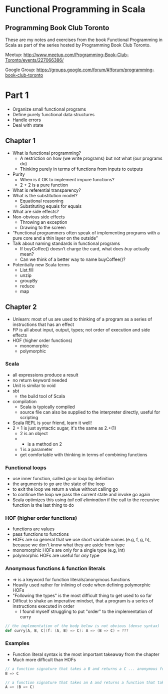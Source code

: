 # Functional Programming in Scala
## Programming Book Club Toronto

These are my notes and exercises from the book Functional Programming in Scala as part of the series hosted by Programming Book Club Toronto.

Meetup: http://www.meetup.com/Programming-Book-Club-Toronto/events/227066386/

Google Group: https://groups.google.com/forum/#!forum/programming-book-club-toronto

# Part 1

- Organize small functional programs
- Define purely functional data structures
- Handle errors
- Deal with state

## Chapter 1

- What is functional programming?
  - A restriction on how (we write programs) but not what (our programs do)
  - Thinking purely in terms of functions from inputs to outputs
- Purity
  - When is it OK to implement impure functions?
  - 2 + 2 is a pure function
- What is referential transparency? 
- What is the substitution model?
  - Equational reasoning
  - Substituting equals for equals
- What are side effects?
- Non-obvious side effects
  - Throwing an exception
  - Drawing to the screen
- “Functional programmers often speak of implementing programs with a pure core and a thin layer on the outside”
- Talk about naming standards in functional programs
  - If buyCoffee() doesn’t charge the card, what does *buy* actually mean?
  - Can we think of a better way to name buyCoffee()?
- Potentially new Scala terms
  - List.fill
  - unzip
  - groupBy
  - reduce
  - map

## Chapter 2

- Unlearn: most of us are used to thinking of a program as a series of instructions that has an effect
- FP is all about input, output, types; not order of execution and side effects
- HOF (higher order functions)
  - monomorphic
  - polymorphic

### Scala
- all expressions produce a result
- no return keyword needed
- Unit is similar to void
- sbt
  - the build tool of Scala
- compilation
  - Scala is typically compiled
  - source file can also be supplied to the interpreter directly, useful for scripting
- Scala REPL is your friend, learn it well!
- 2 + 1 is just syntactic sugar, it's the same as 2.+(1)
  - 2 is an object
  - + is a method on 2
  - 1 is a parameter
  - get comfortable with thinking in terms of combining functions

### Functional loops

- use inner function, called *go* or *loop* by definition
- the arguments to *go* are the state of the loop
- to exit the loop we return a value without calling go
- to continue the loop we pass the current state and invoke go again
- Scala optimizes this using *tail call elimination* if the call to the recursive function is the last thing to do

### HOF (higher order functions)
- functions are values
- pass functions to functions
- HOFs are so general that we use short variable names (e.g, f, g, h), because we don't know what they are aside from type
- monomorphic HOFs are only for a single type (e.g, Int)
- polymorphic HOFs are useful for *any* type

### Anonymous functions & function literals

- => is a keyword for function literals/anonymous functions
- Heavily used rather for inlining of code when defining polymorphic HOFs
- "Following the types" is the most difficult thing to get used to so far
- Difficut to shake an imperative mindset, that a program is a series of instructions executed in order
  - I found myself struggling to put "order" to the implementation of curry

```scala
// the implementation of the body below is not obvious (dense syntax)
def curry[A, B, C](f: (A, B) => C): A => (B => C) = ???
```

### Examples

- Function literal syntax is the most important takeaway from the chapter
- Much more difficult than HOFs

```scala
// a function signature that takes a B and returns a C ... anonymous function syntax 
B => C 

// a function signature that takes an A and returns a function that takes a B and returns a C
A => (B => C)
```
